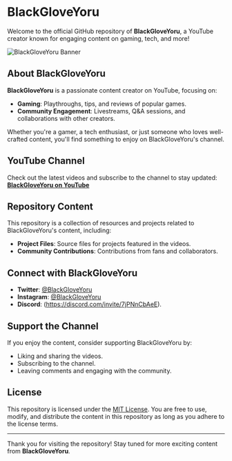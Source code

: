 # BlackGloveYoru

Welcome to the official GitHub repository of **BlackGloveYoru**, a YouTube creator known for engaging content on gaming, tech, and more!

![BlackGloveYoru Banner](https://ibb.co/qFpHq6f)

## About BlackGloveYoru

**BlackGloveYoru** is a passionate content creator on YouTube, focusing on:
- **Gaming**: Playthroughs, tips, and reviews of popular games.
- **Community Engagement**: Livestreams, Q&A sessions, and collaborations with other creators.

Whether you're a gamer, a tech enthusiast, or just someone who loves well-crafted content, you'll find something to enjoy on BlackGloveYoru's channel.

## YouTube Channel

Check out the latest videos and subscribe to the channel to stay updated:
[**BlackGloveYoru on YouTube**](https://www.youtube.com/channel/UCBH7KcOaqeKF3lPyzSfdDWg)

## Repository Content

This repository is a collection of resources and projects related to BlackGloveYoru's content, including:
- **Project Files**: Source files for projects featured in the videos.
- **Community Contributions**: Contributions from fans and collaborators.

## Connect with BlackGloveYoru

- **Twitter**: [@BlackGloveYoru](https://twitter.com/BlackGloveYoru)
- **Instagram**: [@BlackGloveYoru](https://www.instagram.com/BlackGloveYoru)
- **Discord**: (https://discord.com/invite/7jPNnCbAeE).

## Support the Channel

If you enjoy the content, consider supporting BlackGloveYoru by:
- Liking and sharing the videos.
- Subscribing to the channel.
- Leaving comments and engaging with the community.


## License

This repository is licensed under the [MIT License](LICENSE). You are free to use, modify, and distribute the content in this repository as long as you adhere to the license terms.

---

Thank you for visiting the repository! Stay tuned for more exciting content from **BlackGloveYoru**.
